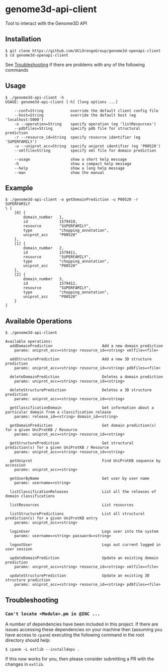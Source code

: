 # genome3d-api-client
Tool to interact with the Genome3D API

## Installation

```
$ git clone https://github.com/UCLOrengoGroup/genome3d-openapi-client
$ cd genome3d-openapi-client
```

See [Troubleshooting](#Troubleshooting) if there are problems with any of the following commands

## Usage

```
$ ./genome3d-api-client -h
USAGE: genome3d-api-client [-h] [long options ...]

    --conf=String            override the default client config file
    --host=String            override the default host (eg 'localhost:5000')
    -o --operation=String    specify operation (eg 'listResources')
    --pdbfiles=String        specify pdb file for structural prediction
    -r --resource_id=String  specify resource identifier (eg 'SUPERFAMILY')
    -u --uniprot_acc=String  specify uniprot identifier (eg 'P00520')
    --xmlfile=String         specify xml file for domain prediction

    --usage                  show a short help message
    -h                       show a compact help message
    --help                   show a long help message
    --man                    show the manual
```

## Example

```
$ ./genome3d-api-client -o getDomainPrediction -u P00520 -r SUPERFAMILY
\ [
    [0] {
        domain_number   1,
        id              1579410,
        resource        "SUPERFAMILY",
        type            "chopping_annotation",
        uniprot_acc     "P00520"
    },
    [1] {
        domain_number   2,
        id              1579411,
        resource        "SUPERFAMILY",
        type            "chopping_annotation",
        uniprot_acc     "P00520"
    },
    [2] {
        domain_number   3,
        id              1579412,
        resource        "SUPERFAMILY",
        type            "chopping_annotation",
        uniprot_acc     "P00520"
    }
]
```

## Available Operations

```
$ ./genome3d-api-client

Available operations:
  addDomainPrediction                      Add a new domain prediction
    params: uniprot_acc=<string> resource_id=<string> xmlfile=<file>

  addStructurePrediction                   Add a new 3D structure prediction
    params: uniprot_acc=<string> resource_id=<string> pdbfiles=<file>

  deleteDomainPrediction                   Deletes a domain prediction
    params: uniprot_acc=<string> resource_id=<string>

  deleteStructurePrediction                Deletes a 3D structure prediction
    params: uniprot_acc=<string> resource_id=<string>

  getClassificationDomain                  Get information about a particular domain from a classification release
    params: release_id=<string> domain_id=<string>

  getDomainPrediction                      Get domain prediction(s) for a given UniProtKB / Resource
    params: uniprot_acc=<string> resource_id=<string>

  getStructurePrediction                   Get structural prediction(s) for a given UniProtKB / Resource
    params: uniprot_acc=<string> resource_id=<string>

  getUniprot                               Find UniProtKB sequence by accession
    params: uniprot_acc=<string>

  getUserByName                            Get user by user name
    params: username=<string>

  listClassificationReleases               List all the releases of domain classifications

  listResources                            List resources

  listStructurePredictions                 List all structural prediction(s) for a given UniProtKB entry
    params: uniprot_acc=<string>

  loginUser                                Logs user into the system
    params: username=<string> password=<string>

  logoutUser                               Logs out current logged in user session

  updateDomainPrediction                   Update an existing domain prediction
    params: uniprot_acc=<string> resource_id=<string> xmlfile=<file>

  updateStructurePrediction                Update an existing 3D structure prediction
    params: uniprot_acc=<string> resource_id=<string> pdbfiles=<file>

```

## Troubleshooting

### `Can't locate <Module>.pm in @INC ...`

A number of dependencies have been included in this project. If there are issues
accessing these dependencies on your machine then (assuming you have access to
`cpanm`) executing the following command in the root directory should help:

```
$ cpanm -L extlib --installdeps .
```

If this now works for you, then please consider submitting a PR with the
changes in `extlib`.
